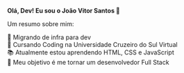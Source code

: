<!--
**johnsans04/johnsans04** is a ✨ _special_ ✨ repository because its `README.md` (this file) appears on your GitHub profile.

Here are some ideas to get you started:

- 🔭 I’m currently working on ...
- 🌱 I’m currently learning ...
- 👯 I’m looking to collaborate on ...
- 🤔 I’m looking for help with ...
- 💬 Ask me about ...
- 📫 How to reach me: ...
- 😄 Pronouns: ...
- ⚡ Fun fact: ...
-->
**Olá, Dev! Eu sou o João Vitor Santos 👋**

Um resumo sobre mim:

🔄 Migrando de infra para dev<br/>
🏫 Cursando Coding na Universidade Cruzeiro do Sul Virtual<br/>
📚 Atualmente estou aprendendo HTML, CSS e JavaScript<br/>
🚀 Meu objetivo é me tornar um desenvolvedor Full Stack
